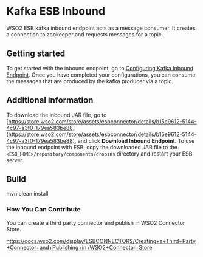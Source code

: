 # Kafka ESB Inbound

WSO2 ESB kafka inbound endpoint acts as a message consumer. It creates a connection to zookeeper and requests messages for a topic.

## Getting started

To get started with the inbound endpoint, go to [Configuring Kafka Inbound Endpoint](docs/config.md). Once you have completed your configurations, you can consume the messages that are produced by the kafka producer via a topic.   

## Additional information

To download the inbound JAR file, go to [https://store.wso2.com/store/assets/esbconnector/details/b15e9612-5144-4c97-a3f0-179ea583be88](https://store.wso2.com/store/assets/esbconnector/details/b15e9612-5144-4c97-a3f0-179ea583be88), and 
click **Download Inbound Endpoint**. To use the inbound endpoint with ESB, copy the downloaded JAR file to the `<ESB_HOME>/repository/components/dropins` directory and restart your ESB server.

## Build

mvn clean install

### How You Can Contribute

You can create a third party connector and publish in WSO2 Connector Store.

https://docs.wso2.com/display/ESBCONNECTORS/Creating+a+Third+Party+Connector+and+Publishing+in+WSO2+Connector+Store